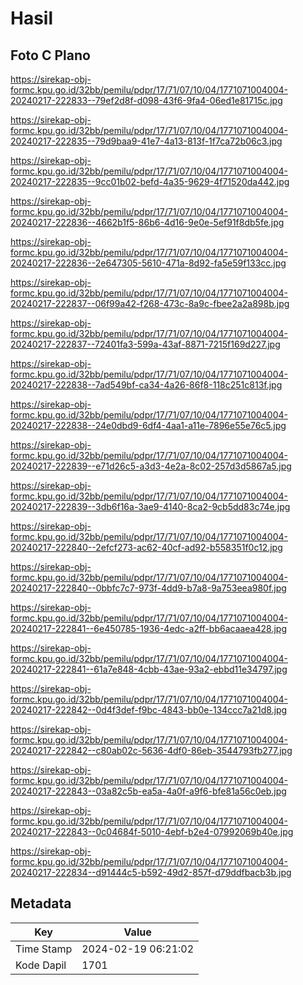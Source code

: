 # Hasil

## Foto C Plano

https://sirekap-obj-formc.kpu.go.id/32bb/pemilu/pdpr/17/71/07/10/04/1771071004004-20240217-222833--79ef2d8f-d098-43f6-9fa4-06ed1e81715c.jpg

https://sirekap-obj-formc.kpu.go.id/32bb/pemilu/pdpr/17/71/07/10/04/1771071004004-20240217-222835--79d9baa9-41e7-4a13-813f-1f7ca72b06c3.jpg

https://sirekap-obj-formc.kpu.go.id/32bb/pemilu/pdpr/17/71/07/10/04/1771071004004-20240217-222835--9cc01b02-befd-4a35-9629-4f71520da442.jpg

https://sirekap-obj-formc.kpu.go.id/32bb/pemilu/pdpr/17/71/07/10/04/1771071004004-20240217-222836--4662b1f5-86b6-4d16-9e0e-5ef91f8db5fe.jpg

https://sirekap-obj-formc.kpu.go.id/32bb/pemilu/pdpr/17/71/07/10/04/1771071004004-20240217-222836--2e647305-5610-471a-8d92-fa5e59f133cc.jpg

https://sirekap-obj-formc.kpu.go.id/32bb/pemilu/pdpr/17/71/07/10/04/1771071004004-20240217-222837--06f99a42-f268-473c-8a9c-fbee2a2a898b.jpg

https://sirekap-obj-formc.kpu.go.id/32bb/pemilu/pdpr/17/71/07/10/04/1771071004004-20240217-222837--72401fa3-599a-43af-8871-7215f169d227.jpg

https://sirekap-obj-formc.kpu.go.id/32bb/pemilu/pdpr/17/71/07/10/04/1771071004004-20240217-222838--7ad549bf-ca34-4a26-86f8-118c251c813f.jpg

https://sirekap-obj-formc.kpu.go.id/32bb/pemilu/pdpr/17/71/07/10/04/1771071004004-20240217-222838--24e0dbd9-6df4-4aa1-a11e-7896e55e76c5.jpg

https://sirekap-obj-formc.kpu.go.id/32bb/pemilu/pdpr/17/71/07/10/04/1771071004004-20240217-222839--e71d26c5-a3d3-4e2a-8c02-257d3d5867a5.jpg

https://sirekap-obj-formc.kpu.go.id/32bb/pemilu/pdpr/17/71/07/10/04/1771071004004-20240217-222839--3db6f16a-3ae9-4140-8ca2-9cb5dd83c74e.jpg

https://sirekap-obj-formc.kpu.go.id/32bb/pemilu/pdpr/17/71/07/10/04/1771071004004-20240217-222840--2efcf273-ac62-40cf-ad92-b558351f0c12.jpg

https://sirekap-obj-formc.kpu.go.id/32bb/pemilu/pdpr/17/71/07/10/04/1771071004004-20240217-222840--0bbfc7c7-973f-4dd9-b7a8-9a753eea980f.jpg

https://sirekap-obj-formc.kpu.go.id/32bb/pemilu/pdpr/17/71/07/10/04/1771071004004-20240217-222841--6e450785-1936-4edc-a2ff-bb6acaaea428.jpg

https://sirekap-obj-formc.kpu.go.id/32bb/pemilu/pdpr/17/71/07/10/04/1771071004004-20240217-222841--61a7e848-4cbb-43ae-93a2-ebbd11e34797.jpg

https://sirekap-obj-formc.kpu.go.id/32bb/pemilu/pdpr/17/71/07/10/04/1771071004004-20240217-222842--0d4f3def-f9bc-4843-bb0e-134ccc7a21d8.jpg

https://sirekap-obj-formc.kpu.go.id/32bb/pemilu/pdpr/17/71/07/10/04/1771071004004-20240217-222842--c80ab02c-5636-4df0-86eb-3544793fb277.jpg

https://sirekap-obj-formc.kpu.go.id/32bb/pemilu/pdpr/17/71/07/10/04/1771071004004-20240217-222843--03a82c5b-ea5a-4a0f-a9f6-bfe81a56c0eb.jpg

https://sirekap-obj-formc.kpu.go.id/32bb/pemilu/pdpr/17/71/07/10/04/1771071004004-20240217-222843--0c04684f-5010-4ebf-b2e4-07992069b40e.jpg

https://sirekap-obj-formc.kpu.go.id/32bb/pemilu/pdpr/17/71/07/10/04/1771071004004-20240217-222834--d91444c5-b592-49d2-857f-d79ddfbacb3b.jpg


## Metadata

| Key        | Value               |
| ---------- | ------------------- |
| Time Stamp | 2024-02-19 06:21:02 |
| Kode Dapil | 1701                |



